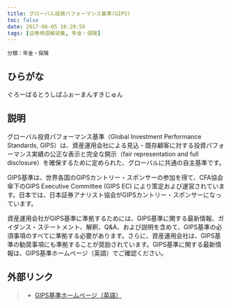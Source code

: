 ```yaml
---
title: グローバル投資パフォーマンス基準(GIPS)
toc: false
date: 2017-06-05 16:29:59
tags: [证券用语解说集, 年金・保険]
---
```


`分類：年金・保険`

## ひらがな

ぐろーばるとうしぱふぉーまんすきじゅん

## 説明

グローバル投資パフォーマンス基準（Global Investment Performance Standards, GIPS）は、資産運用会社による見込・既存顧客に対する投資パフォーマンス実績の公正な表示と完全な開示（fair representation and full disclosure）を確保するために定められた、グローバルに共通の自主基準です。

GIPS基準は、世界各国のGIPSカントリー・スポンサーの参加を得て、CFA協会傘下のGIPS Executive Committee (GIPS EC) により策定および運営されています。日本では、日本証券アナリスト協会がGIPSカントリー・スポンサーになっています。

資産運用会社がGIPS基準に準拠するためには、GIPS基準に関する最新情報、ガイダンス・ステートメント、解釈、Q&A、および説明を含めて、GIPS基準の必須事項のすべてに準拠する必要があります。さらに、資産運用会社は、GIPS基準の勧奨事項にも準拠することが奨励されています。GIPS基準に関する最新情報は、GIPS基準ホームページ（英語）でご確認ください。

## 外部リンク

> - [GIPS基準ホームページ（英語）](https://www.gipsstandards.org/Pages/index.aspx)
